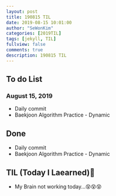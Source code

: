 ```yaml
---
layout: post
title: 190815 TIL
date: 2019-08-15 10:01:00
author: "SeWonKim"
categories: [2019TIL]
tags: [jekyll, TIL]
fullview: false
comments: true
description: 190815 TIL
---
```


## To do List

### August 15, 2019

- Daily commit
- Baekjoon Algorithm Practice - Dynamic

## Done

- Daily commit
- Baekjoon Algorithm Practice - Dynamic

## TIL (Today I Laearned)🤔

- My Brain not working today...😵😵😵
